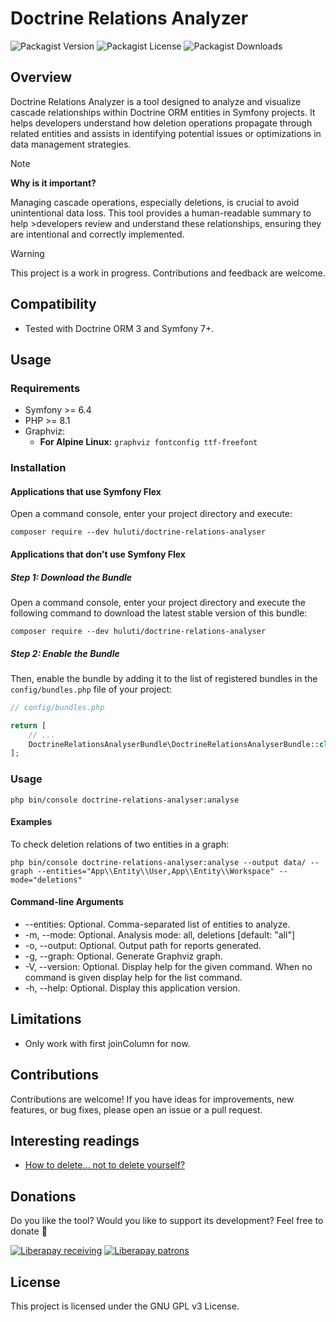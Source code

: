 # Doctrine Relations Analyzer

![Packagist Version](https://img.shields.io/packagist/v/huluti/doctrine-relations-analyser)
![Packagist License](https://img.shields.io/packagist/l/huluti/doctrine-relations-analyser)
![Packagist Downloads](https://img.shields.io/packagist/dt/huluti/doctrine-relations-analyser)

## Overview

Doctrine Relations Analyzer is a tool designed to analyze and visualize cascade relationships within Doctrine ORM entities in Symfony projects. It helps developers understand how deletion operations propagate through related entities and assists in identifying potential issues or optimizations in data management strategies.

> [!NOTE]
>**Why is it important?**
>
>Managing cascade operations, especially deletions, is crucial to avoid unintentional data loss. This tool provides a human-readable summary to help >developers review and understand these relationships, ensuring they are intentional and correctly implemented.

> [!WARNING]
> This project is a work in progress. Contributions and feedback are welcome.

## Compatibility

- Tested with Doctrine ORM 3 and Symfony 7+.

## Usage

### Requirements

- Symfony >= 6.4
- PHP >= 8.1
- Graphviz:
    - **For Alpine Linux:** `graphviz fontconfig ttf-freefont`

### Installation

#### Applications that use Symfony Flex

Open a command console, enter your project directory and execute:

```console
composer require --dev huluti/doctrine-relations-analyser
```

#### Applications that don't use Symfony Flex

##### Step 1: Download the Bundle

Open a command console, enter your project directory and execute the
following command to download the latest stable version of this bundle:

```console
composer require --dev huluti/doctrine-relations-analyser
```

##### Step 2: Enable the Bundle

Then, enable the bundle by adding it to the list of registered bundles
in the `config/bundles.php` file of your project:

```php
// config/bundles.php

return [
    // ...
    DoctrineRelationsAnalyserBundle\DoctrineRelationsAnalyserBundle::class => ['dev' => true, 'test' => true],
];
```

### Usage

    php bin/console doctrine-relations-analyser:analyse

#### Examples

To check deletion relations of two entities in a graph:

    php bin/console doctrine-relations-analyser:analyse --output data/ --graph --entities="App\\Entity\\User,App\\Entity\\Workspace" --mode="deletions"

#### Command-line Arguments

- --entities: Optional. Comma-separated list of entities to analyze.
- -m, --mode: Optional. Analysis mode: all, deletions [default: "all"]
- -o, --output: Optional. Output path for reports generated.
- -g, --graph: Optional. Generate Graphviz graph.
- -V, --version: Optional. Display help for the given command. When no command is given display help for the list command.
- -h, --help: Optional. Display this application version.

## Limitations

- Only work with first joinColumn for now.

## Contributions

Contributions are welcome! If you have ideas for improvements, new features, or bug fixes, please open an issue or a pull request.

## Interesting readings

- [How to delete… not to delete yourself?](https://accesto.com/blog/how-to-delete-to-not-delete-yourself)

## Donations

Do you like the tool? Would you like to support its development? Feel free to donate 🤗

[![Liberapay receiving](https://img.shields.io/liberapay/receives/hugoposnic)](https://liberapay.com/hugoposnic)
[![Liberapay patrons](https://img.shields.io/liberapay/patrons/hugoposnic)](https://liberapay.com/hugoposnic)

## License

This project is licensed under the GNU GPL v3 License.
